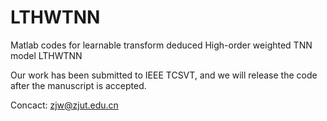 # LTHWTNN
Matlab codes for learnable transform deduced High-order weighted TNN model LTHWTNN

Our work has been submitted to IEEE TCSVT, and we will release the code after the manuscript is accepted.

Concact: zjw@zjut.edu.cn
